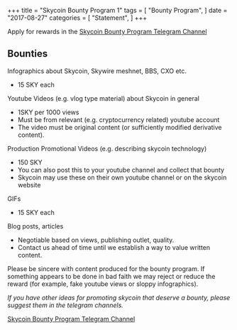 +++
title = "Skycoin Bounty Program 1"
tags = [
    "Bounty Program",
]
date = "2017-08-27"
categories = [
    "Statement",
]
+++

Apply for rewards in the [Skycoin Bounty Program Telegram Channel](https://t.me/skycoinbounty)

## Bounties

Infographics about Skycoin, Skywire meshnet, BBS, CXO etc.

* 15 SKY each

Youtube Videos (e.g. vlog type material) about Skycoin in general

* 1SKY per 1000 views
* Must be from relevant (e.g. cryptocurrency related) youtube account
* The video must be original content (or sufficiently modified derivative content).

Production Promotional Videos (e.g. describing skycoin technology)

* 150 SKY
* You can also post this to your youtube channel and collect that bounty
* Skycoin may use these on their own youtube channel or on the skycoin website

GIFs

* 15 SKY each

Blog posts, articles

* Negotiable based on views, publishing outlet, quality.
* Contact us ahead of time until we establish a way to value written content.

Please be sincere with content produced for the bounty program.
If something appears to be done in bad faith we may reject or reduce the reward (for example, fake youtube views or sloppy infographics).

*If you have other ideas for promoting skycoin that deserve a bounty, please suggest them in the telegram channels.*

[Skycoin Bounty Program Telegram Channel](https://t.me/skycoinbounty)
